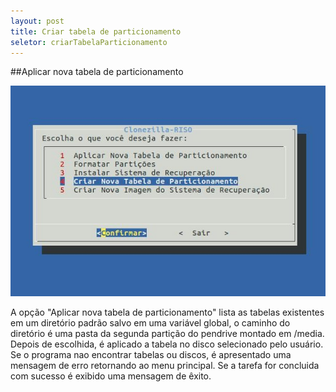 ```yaml
---
layout: post 
title: Criar tabela de particionamento
seletor: criarTabelaParticionamento
---
```


##Aplicar nova tabela de particionamento

![dos](images/MenuCriarTabela.jpeg)

A opção "Aplicar nova tabela de particionamento" lista as tabelas existentes em um diretório padrão salvo em uma variável global, o caminho do diretório é uma pasta da segunda partição do pendrive montado em /media. Depois de escolhida, é aplicado a tabela no disco selecionado pelo usuário. Se o programa nao encontrar tabelas ou discos, é apresentado uma mensagem de erro retornando ao menu principal. Se a tarefa for concluida com sucesso é exibido uma mensagem de êxito. 

<input type='hidden' id='selectMenuManual' value='#criarTabelaParticionamento' />
